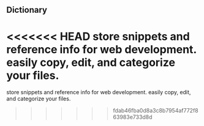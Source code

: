 ## Dictionary

<<<<<<< HEAD
store snippets and reference info for web development. easily copy, edit, and categorize your files.
=======
store snippets and reference info for web development. easily copy, edit, and categorize your files.
>>>>>>> fdab46fba0d8a3c8b7954af772f863983e733d8d
